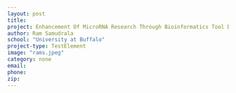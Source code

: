 ```yaml
---
layout: post
title:
project: Enhancement Of MicroRNA Research Through Bioinformatics Tool Development
author: Ram Samudrala
school: "University at Buffalo"
project-type: TestElement
image: "rams.jpeg"
category: none
email:
phone:
zip:
---
```

<!--
name,school,image,category
Tuajuanda Jordan,St Mary's College of Maryland,jordan.jpg,none
Stephen J. Cutler,University of South Carolina,cutler.jpeg,none
Rafael E. Luna,Boston College,luna.jpeg,none
Micah Luftig,Duke University,luftig.jpg,none
Ram Samudrala,University at Buffalo,rams.jpeg,none
Vincent McKoy (Chair),California Institute of Technology,mckoy.jpg,Former EAC Members:
Jessica Kissinger,University of Georgia,kissinger.jpg,none
Edward Mocarski,Emory University,mocarski.jpg,none
Harold Silverman,"Emeritus, Lousiana State University",NEED.jpg,none
Richard Hart,The Ohio State University,hart.jpg,none
John Quackenbush,Harvard School of Public Health,quackenbush.jpg,none

 -->
